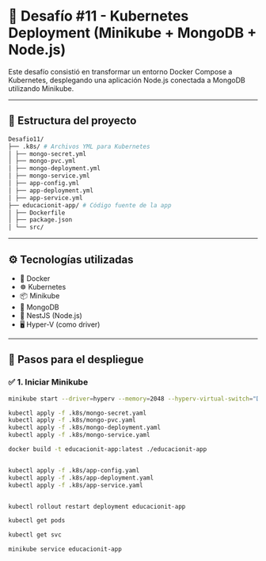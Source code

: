 # 🚀 Desafío #11 - Kubernetes Deployment (Minikube + MongoDB + Node.js)

Este desafío consistió en transformar un entorno Docker Compose a Kubernetes, desplegando una aplicación Node.js conectada a MongoDB utilizando Minikube.

---

## 📁 Estructura del proyecto

```bash
Desafio11/
├── .k8s/ # Archivos YML para Kubernetes
│ ├── mongo-secret.yml
│ ├── mongo-pvc.yml
│ ├── mongo-deployment.yml
│ ├── mongo-service.yml
│ ├── app-config.yml
│ ├── app-deployment.yml
│ ├── app-service.yml
├── educacionit-app/ # Código fuente de la app
│ ├── Dockerfile
│ ├── package.json
│ └── src/
```
---

## ⚙️ Tecnologías utilizadas

- 🐳 Docker
- ☸️ Kubernetes
- 📦 Minikube
- 🐘 MongoDB
- 🧠 NestJS (Node.js)
- 🖥️ Hyper-V (como driver)

---

## 🔄 Pasos para el despliegue

### ✅ 1. Iniciar Minikube

```bash
minikube start --driver=hyperv --memory=2048 --hyperv-virtual-switch="Default Switch"

kubectl apply -f .k8s/mongo-secret.yaml
kubectl apply -f .k8s/mongo-pvc.yaml
kubectl apply -f .k8s/mongo-deployment.yaml
kubectl apply -f .k8s/mongo-service.yaml

docker build -t educacionit-app:latest ./educacionit-app


kubectl apply -f .k8s/app-config.yaml
kubectl apply -f .k8s/app-deployment.yaml
kubectl apply -f .k8s/app-service.yaml


kubectl rollout restart deployment educacionit-app

kubectl get pods

kubectl get svc

minikube service educacionit-app
